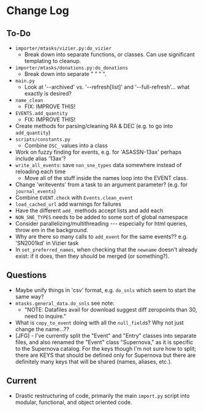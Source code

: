 # Change Log #

## To-Do ##
-   `importer/mtasks/vizier.py:do_vizier`
    -   Break down into separate functions, or classes.  Can use significant templating to cleanup.
-   `importer/mtasks/donations.py:do_donations`
    -   Break down into separate " " " ".
-   `main.py`
    -   Look at '--archived' vs. '--refresh[list]' and '--full-refresh'... what exactly is desired?
-   `name_clean`
    -   FIX: IMPROVE THIS!
-   `EVENTS.add_quantity`
    -   FIX: IMPROVE THIS!
-   Create methods for parsing/cleaning RA & DEC  (e.g. to go into `add_quantity`)
-   `scripts/constants.py`
    -   Combine `OSC_` values into a class
-   Work on fuzzy finding for events, e.g. for 'ASASSN-13ax' perhaps include alias '13ax'?
-   `write_all_events`: save `non_sne_types` data somewhere instead of reloading each time
    -   Move all of the stuff inside the names loop into the EVENT class.
-   Change 'writevents' from a task to an argument parameter?  (e.g. for `journal_events`)
-   Combine `EVENT.check` with `Events.clean_event`
-   `load_cached_url` add warnings for failures
-   Have the different `add_` methods accept lists and add each
-   `NON_SNE_TYPES` needs to be added to some sort of global namespace
-   Consider parallelizing/multithreading --- especially for html queries, throw em in the
    background.
-   Why are there so many calls to `add_event` for the same events??  e.g. 'SN2001kd' in Vizier task
-   In `set_preferred_names`, when checking that the `newname` doesn't already exist: if it does,
    then they should be merged (or something?).


## Questions ##
-   Maybe unify things in 'csv' format, e.g. `do_snls` which seem to start the same way?
-   `mtasks.general_data.do_snls` see note:
    -   "NOTE: Datafiles avail for download suggest diff zeropoints than 30, need to inquire."
-   What is `copy_to_event` doing with all the `null_field`s?  Why not just change the name...??
-   [JFG] - I've currently split the "Event" and "Entry" classes into separate files, and also renamed the "Event" class "Supernova," as it is specific to the Supernova catalog. For the keys though I'm not sure how to split; there are KEYS that should be defined only for Supernova but there are definitely many keys that will be shared (names, aliases, etc.).

## Current ##

-   Drastic restructuring of code, primarily the main `import.py` script into modular, functional, and object oriented code.
